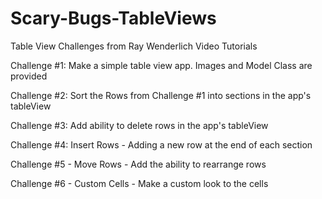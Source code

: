 Scary-Bugs-TableViews
=====================

Table View Challenges from Ray Wenderlich Video Tutorials

Challenge #1: Make a simple table view app. Images and Model Class are provided


Challenge #2: Sort the Rows from Challenge #1 into sections in the app's tableView


Challenge #3: Add ability to delete rows in the app's tableView


Challenge #4: Insert Rows - Adding a new row at the end of each section


Challenge #5 - Move Rows - Add the ability to rearrange rows


Challenge #6 - Custom Cells - Make a custom look to the cells



